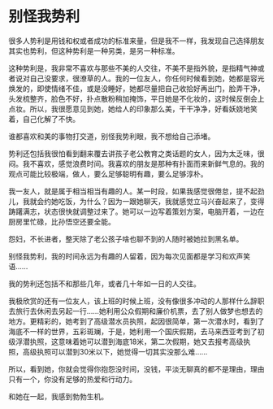 # 别怪我势利

很多人势利是用钱和权或者成功的标准来量，但是我不一样，我发现自己选择朋友其实也势利，但这种势利是一种另类，是另一种标准。

这种势利是，我非常不喜欢与那些不美的人交往，不美不是指外貌，是指精气神或者说对自己没要求，很潦草的人。我的一位友人，你任何时候看到她，她都是容光焕发的，即使情绪不佳，或是没睡好，她都尽量把自己收拾好再出门，脸弄干净，头发梳整齐，脸色不好，扑点散粉稍加掩饰，平日她是不化妆的，这时候反倒会上点妆。所以，我很愿意见到她，她给人的印象那么美，干干净净，好看妖娆地笑着，自己化解了不快。

谁都喜欢和美的事物打交道，别怪我势利眼，我不想给自己添堵。

势利还包括我很怕看到翻来覆去讲孩子老公教育之类话题的女人，因为太乏味，很闷。我不喜欢，感觉浪费时间。我喜欢的朋友是那种有扑面而来新鲜气息的。我的观点可能比较极端，做人，要么足够聪明有趣，要么足够淳朴。

我一友人，就是属于相当相当有趣的人。某一时段，如果我感觉很倦怠，提不起劲儿，我就会约她吃饭，为什么？因为一跟她聊天，我就感觉立马兴奋起来了，变得踌躇满志，状态很快就调整过来了。她可以一边写着策划方案，电脑开着，一边在厨房里忙碌，比孙悟空还要全能。

怨妇，不长进者，整天除了老公孩子啥也聊不到的人随时被她拉到黑名单。

别怪我势利，我的时间永远为有趣的人留着，因为每次见面都是学习和欢声笑语……

我的势利还包括不和那些几年，或者几十年如一日的人交往。

我极欣赏的还有一位友人，该上班的时候上班，没有像很多冲动的人那样什么辞职去旅行去休闲去另起一行……她利用公众假期和廉价机票，去了别人做梦也想去的地方。更精彩的，她考到了高级潜水员执照，起因很简单，第一次潜水时，看到了海底不一样的世界，五彩斑斓，于是，她利用一个国庆假期，去马来西亚考到了初级浮潜执照，这意味着她可以潜到海底18米，第二次假期，她又去报考高级执照，高级执照可以潜到30米以下，她觉得一切其实没那么难……

所以，看到她，你就会觉得你抱怨没时间，没钱，平淡无聊真的都不是理由，理由只有一个，你没有足够的热爱和行动力。

和她在一起，我感到勃勃生机。